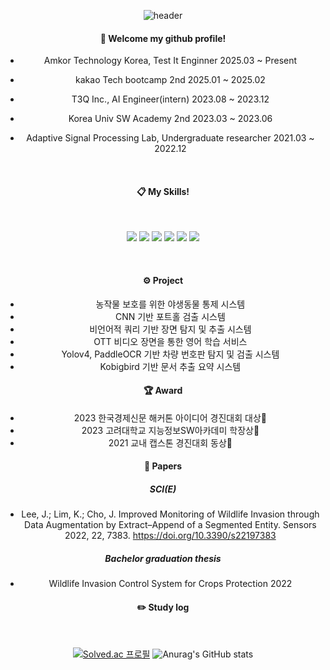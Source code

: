 <div align="center">
  
  ![header](https://capsule-render.vercel.app/api?type=cylinder&color=000000&height=150&section=header&text=KangMinLim&fontColor=ffffff&fontSize=70&animation=fadeIn&fontAlignY=55&desc=%20&descAlignY=62&descAlign=62)
  <br/>
#### :wave: Welcome my github profile!
- Amkor Technology Korea, Test It Enginner 2025.03 ~ Present
- kakao Tech bootcamp 2nd 2025.01 ~ 2025.02
- T3Q Inc., AI Engineer(intern) 2023.08 ~ 2023.12
- Korea Univ SW Academy 2nd 2023.03 ~ 2023.06
- Adaptive Signal Processing Lab, Undergraduate researcher 2021.03 ~ 2022.12 

  <br/>

#### :clipboard: My Skills!
  <br/>
<p>  
  <img src="https://img.shields.io/badge/Python-3776AB?style=flat-square&logo=Python&logoColor=FFFFFF"/>
  <img src="https://img.shields.io/badge/Pytorch-EE4C2C?style=flat-square&logo=Pytorch&logoColor=FFFFFF"/>
  <img src="https://img.shields.io/badge/Tensorflow-FF6F00?style=flat-square&logo=Tensorflow&logoColor=FFFFFF"/>
  <img src="https://img.shields.io/badge/GitHub-181717?style=flat-square&logo=GitHub&logoColor=FFFFFF"/>
  <img src="https://img.shields.io/badge/Docker-2496ED?style=flat-square&logo=Docker&logoColor=FFFFFF"/>
  <img src="https://img.shields.io/badge/Ubuntu-E95420?style=flat-square&logo=Ubuntu&logoColor=FFFFFF"/>
</p>
  <br/>

#### ⚙️ Project
- 농작물 보호를 위한 야생동물 통제 시스템
- CNN 기반 포트홀 검출 시스템
- 비언어적 쿼리 기반 장면 탐지 및 추출 시스템
- OTT 비디오 장면을 통한 영어 학습 서비스
- Yolov4, PaddleOCR 기반 차량 번호판 탐지 및 검출 시스템
- Kobigbird 기반 문서 추출 요약 시스템
#### 🏆 Award
- 2023 한국경제신문 해커톤 아이디어 경진대회 대상🥇
- 2023 고려대학교 지능정보SW아카데미 학장상🏅
- 2021 교내 캡스톤 경진대회 동상🥉
#### 📖 Papers
##### SCI(E)
- Lee, J.; Lim, K.; Cho, J. Improved Monitoring of Wildlife Invasion through Data Augmentation by Extract–Append of a Segmented Entity. Sensors 2022, 22, 7383. https://doi.org/10.3390/s22197383

##### Bachelor graduation thesis
- Wildlife Invasion Control System for Crops Protection 2022
#### ✏️ Study log

  <br/>

[![Solved.ac 프로필](http://mazassumnida.wtf/api/generate_badge?boj=kmlim0893)](https://solved.ac/kmlim0893)
![Anurag's GitHub stats](https://github-readme-stats.vercel.app/api?username=KangminLim&show_icons=true&theme=radical)

     
</div>

